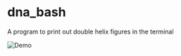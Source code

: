 # dna_bash
A program to print out double helix figures in the terminal

![Demo](https://i.imgur.com/cgKsUbV.gifv)
